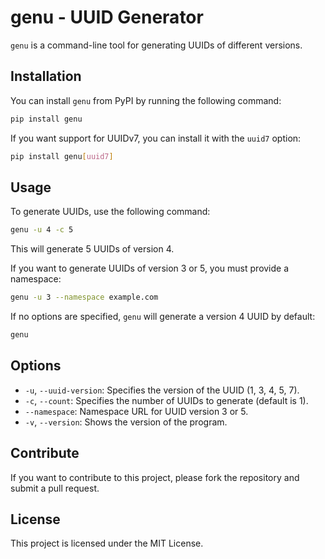 # genu - UUID Generator

`genu` is a command-line tool for generating UUIDs of different versions.

## Installation

You can install `genu` from PyPI by running the following command:

```sh
pip install genu
```

If you want support for UUIDv7, you can install it with the `uuid7` option:

```sh
pip install genu[uuid7]
```

## Usage

To generate UUIDs, use the following command:

```sh
genu -u 4 -c 5
```

This will generate 5 UUIDs of version 4.

If you want to generate UUIDs of version 3 or 5, you must provide a namespace:

```sh
genu -u 3 --namespace example.com
```

If no options are specified, `genu` will generate a version 4 UUID by default:

```sh
genu
```

## Options

- `-u`, `--uuid-version`: Specifies the version of the UUID (1, 3, 4, 5, 7).
- `-c`, `--count`: Specifies the number of UUIDs to generate (default is 1).
- `--namespace`: Namespace URL for UUID version 3 or 5.
- `-v`, `--version`: Shows the version of the program.

## Contribute

If you want to contribute to this project, please fork the repository and submit a pull request.

## License

This project is licensed under the MIT License.